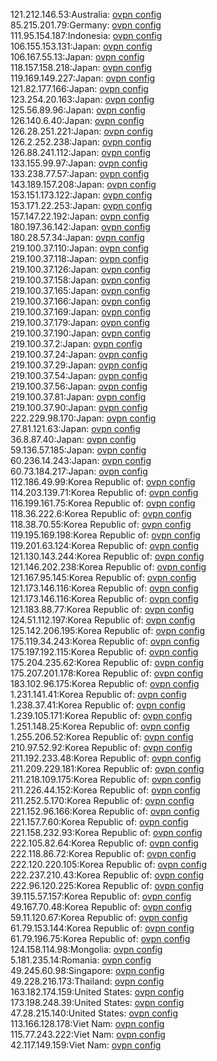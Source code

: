 121.212.146.53:Australia: [ovpn config](vpn/121_212_146_53.ovpn)  
85.215.201.79:Germany: [ovpn config](vpn/85_215_201_79.ovpn)  
111.95.154.187:Indonesia: [ovpn config](vpn/111_95_154_187.ovpn)  
106.155.153.131:Japan: [ovpn config](vpn/106_155_153_131.ovpn)  
106.167.55.13:Japan: [ovpn config](vpn/106_167_55_13.ovpn)  
118.157.158.218:Japan: [ovpn config](vpn/118_157_158_218.ovpn)  
119.169.149.227:Japan: [ovpn config](vpn/119_169_149_227.ovpn)  
121.82.177.166:Japan: [ovpn config](vpn/121_82_177_166.ovpn)  
123.254.20.163:Japan: [ovpn config](vpn/123_254_20_163.ovpn)  
125.56.89.96:Japan: [ovpn config](vpn/125_56_89_96.ovpn)  
126.140.6.40:Japan: [ovpn config](vpn/126_140_6_40.ovpn)  
126.28.251.221:Japan: [ovpn config](vpn/126_28_251_221.ovpn)  
126.2.252.238:Japan: [ovpn config](vpn/126_2_252_238.ovpn)  
126.88.241.112:Japan: [ovpn config](vpn/126_88_241_112.ovpn)  
133.155.99.97:Japan: [ovpn config](vpn/133_155_99_97.ovpn)  
133.238.77.57:Japan: [ovpn config](vpn/133_238_77_57.ovpn)  
143.189.157.208:Japan: [ovpn config](vpn/143_189_157_208.ovpn)  
153.151.173.122:Japan: [ovpn config](vpn/153_151_173_122.ovpn)  
153.171.22.253:Japan: [ovpn config](vpn/153_171_22_253.ovpn)  
157.147.22.192:Japan: [ovpn config](vpn/157_147_22_192.ovpn)  
180.197.36.142:Japan: [ovpn config](vpn/180_197_36_142.ovpn)  
180.28.57.34:Japan: [ovpn config](vpn/180_28_57_34.ovpn)  
219.100.37.110:Japan: [ovpn config](vpn/219_100_37_110.ovpn)  
219.100.37.118:Japan: [ovpn config](vpn/219_100_37_118.ovpn)  
219.100.37.126:Japan: [ovpn config](vpn/219_100_37_126.ovpn)  
219.100.37.158:Japan: [ovpn config](vpn/219_100_37_158.ovpn)  
219.100.37.165:Japan: [ovpn config](vpn/219_100_37_165.ovpn)  
219.100.37.166:Japan: [ovpn config](vpn/219_100_37_166.ovpn)  
219.100.37.169:Japan: [ovpn config](vpn/219_100_37_169.ovpn)  
219.100.37.179:Japan: [ovpn config](vpn/219_100_37_179.ovpn)  
219.100.37.190:Japan: [ovpn config](vpn/219_100_37_190.ovpn)  
219.100.37.2:Japan: [ovpn config](vpn/219_100_37_2.ovpn)  
219.100.37.24:Japan: [ovpn config](vpn/219_100_37_24.ovpn)  
219.100.37.29:Japan: [ovpn config](vpn/219_100_37_29.ovpn)  
219.100.37.54:Japan: [ovpn config](vpn/219_100_37_54.ovpn)  
219.100.37.56:Japan: [ovpn config](vpn/219_100_37_56.ovpn)  
219.100.37.81:Japan: [ovpn config](vpn/219_100_37_81.ovpn)  
219.100.37.90:Japan: [ovpn config](vpn/219_100_37_90.ovpn)  
222.229.98.170:Japan: [ovpn config](vpn/222_229_98_170.ovpn)  
27.81.121.63:Japan: [ovpn config](vpn/27_81_121_63.ovpn)  
36.8.87.40:Japan: [ovpn config](vpn/36_8_87_40.ovpn)  
59.136.57.185:Japan: [ovpn config](vpn/59_136_57_185.ovpn)  
60.236.14.243:Japan: [ovpn config](vpn/60_236_14_243.ovpn)  
60.73.184.217:Japan: [ovpn config](vpn/60_73_184_217.ovpn)  
112.186.49.99:Korea Republic of: [ovpn config](vpn/112_186_49_99.ovpn)  
114.203.139.71:Korea Republic of: [ovpn config](vpn/114_203_139_71.ovpn)  
116.199.161.75:Korea Republic of: [ovpn config](vpn/116_199_161_75.ovpn)  
118.36.222.6:Korea Republic of: [ovpn config](vpn/118_36_222_6.ovpn)  
118.38.70.55:Korea Republic of: [ovpn config](vpn/118_38_70_55.ovpn)  
119.195.169.198:Korea Republic of: [ovpn config](vpn/119_195_169_198.ovpn)  
119.201.63.124:Korea Republic of: [ovpn config](vpn/119_201_63_124.ovpn)  
121.130.143.244:Korea Republic of: [ovpn config](vpn/121_130_143_244.ovpn)  
121.146.202.238:Korea Republic of: [ovpn config](vpn/121_146_202_238.ovpn)  
121.167.95.145:Korea Republic of: [ovpn config](vpn/121_167_95_145.ovpn)  
121.173.146.116:Korea Republic of: [ovpn config](vpn/121_173_146_116.ovpn)  
121.173.146.116:Korea Republic of: [ovpn config](vpn/121_173_146_116.ovpn)  
121.183.88.77:Korea Republic of: [ovpn config](vpn/121_183_88_77.ovpn)  
124.51.112.197:Korea Republic of: [ovpn config](vpn/124_51_112_197.ovpn)  
125.142.206.195:Korea Republic of: [ovpn config](vpn/125_142_206_195.ovpn)  
175.119.34.243:Korea Republic of: [ovpn config](vpn/175_119_34_243.ovpn)  
175.197.192.115:Korea Republic of: [ovpn config](vpn/175_197_192_115.ovpn)  
175.204.235.62:Korea Republic of: [ovpn config](vpn/175_204_235_62.ovpn)  
175.207.201.178:Korea Republic of: [ovpn config](vpn/175_207_201_178.ovpn)  
183.102.96.175:Korea Republic of: [ovpn config](vpn/183_102_96_175.ovpn)  
1.231.141.41:Korea Republic of: [ovpn config](vpn/1_231_141_41.ovpn)  
1.238.37.41:Korea Republic of: [ovpn config](vpn/1_238_37_41.ovpn)  
1.239.105.171:Korea Republic of: [ovpn config](vpn/1_239_105_171.ovpn)  
1.251.148.25:Korea Republic of: [ovpn config](vpn/1_251_148_25.ovpn)  
1.255.206.52:Korea Republic of: [ovpn config](vpn/1_255_206_52.ovpn)  
210.97.52.92:Korea Republic of: [ovpn config](vpn/210_97_52_92.ovpn)  
211.192.233.48:Korea Republic of: [ovpn config](vpn/211_192_233_48.ovpn)  
211.209.229.181:Korea Republic of: [ovpn config](vpn/211_209_229_181.ovpn)  
211.218.109.175:Korea Republic of: [ovpn config](vpn/211_218_109_175.ovpn)  
211.226.44.152:Korea Republic of: [ovpn config](vpn/211_226_44_152.ovpn)  
211.252.5.170:Korea Republic of: [ovpn config](vpn/211_252_5_170.ovpn)  
221.152.96.166:Korea Republic of: [ovpn config](vpn/221_152_96_166.ovpn)  
221.157.7.60:Korea Republic of: [ovpn config](vpn/221_157_7_60.ovpn)  
221.158.232.93:Korea Republic of: [ovpn config](vpn/221_158_232_93.ovpn)  
222.105.82.64:Korea Republic of: [ovpn config](vpn/222_105_82_64.ovpn)  
222.118.86.72:Korea Republic of: [ovpn config](vpn/222_118_86_72.ovpn)  
222.120.220.105:Korea Republic of: [ovpn config](vpn/222_120_220_105.ovpn)  
222.237.210.43:Korea Republic of: [ovpn config](vpn/222_237_210_43.ovpn)  
222.96.120.225:Korea Republic of: [ovpn config](vpn/222_96_120_225.ovpn)  
39.115.57.157:Korea Republic of: [ovpn config](vpn/39_115_57_157.ovpn)  
49.167.70.48:Korea Republic of: [ovpn config](vpn/49_167_70_48.ovpn)  
59.11.120.67:Korea Republic of: [ovpn config](vpn/59_11_120_67.ovpn)  
61.79.153.144:Korea Republic of: [ovpn config](vpn/61_79_153_144.ovpn)  
61.79.196.75:Korea Republic of: [ovpn config](vpn/61_79_196_75.ovpn)  
124.158.114.98:Mongolia: [ovpn config](vpn/124_158_114_98.ovpn)  
5.181.235.14:Romania: [ovpn config](vpn/5_181_235_14.ovpn)  
49.245.60.98:Singapore: [ovpn config](vpn/49_245_60_98.ovpn)  
49.228.216.173:Thailand: [ovpn config](vpn/49_228_216_173.ovpn)  
163.182.174.159:United States: [ovpn config](vpn/163_182_174_159.ovpn)  
173.198.248.39:United States: [ovpn config](vpn/173_198_248_39.ovpn)  
47.28.215.140:United States: [ovpn config](vpn/47_28_215_140.ovpn)  
113.166.128.178:Viet Nam: [ovpn config](vpn/113_166_128_178.ovpn)  
115.77.243.222:Viet Nam: [ovpn config](vpn/115_77_243_222.ovpn)  
42.117.149.159:Viet Nam: [ovpn config](vpn/42_117_149_159.ovpn)  
